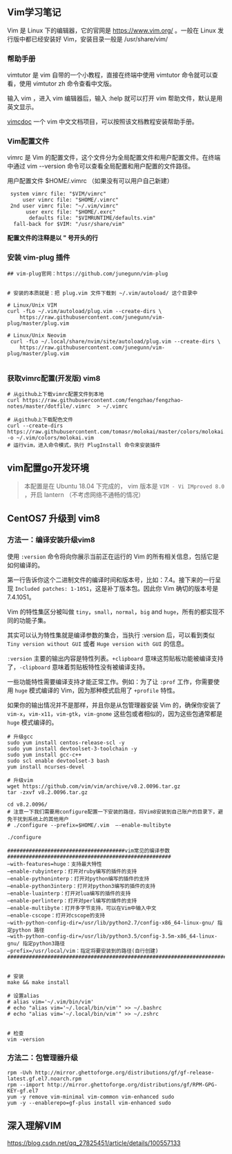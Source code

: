 ## Vim学习笔记

Vim 是 Linux 下的编辑器，它的官网是 https://www.vim.org/ 。一般在 Linux 发行版中都已经安装好  Vim，安装目录一般是 /usr/share/vim/ 

### 帮助手册

vimtutor 是 vim 自带的一个小教程，直接在终端中使用 vimtutor 命令就可以查看，使用 vimtutor zh 命令查看中文版。

输入 vim ，进入 vim 编辑器后，输入 :help 就可以打开 vim 帮助文件，默认是用英文显示。

[vimcdoc](https://github.com/fengzhao/vimcdoc) 一个 vim 中文文档项目，可以按照该文档教程安装帮助手册。





### Vim配置文件

vimrc 是 Vim 的配置文件，这个文件分为全局配置文件和用户配置文件。在终端中通过 vim --version 命令可以查看全局配置和用户配置的文件路径。

用户配置文件 $HOME/.vimrc   （如果没有可以用户自己新建）

```shell
 system vimrc file: "$VIM/vimrc"
     user vimrc file: "$HOME/.vimrc"
 2nd user vimrc file: "~/.vim/vimrc"
      user exrc file: "$HOME/.exrc"
       defaults file: "$VIMRUNTIME/defaults.vim"
  fall-back for $VIM: "/usr/share/vim"
```

**配置文件的注释是以 " 号开头的行**



### 安装 vim-plug 插件



```shell
## vim-plug官网：https://github.com/junegunn/vim-plug


# 安装的本质就是：把 plug.vim 文件下载到 ~/.vim/autoload/ 这个目录中

# Linux/Unix VIM
curl -fLo ~/.vim/autoload/plug.vim --create-dirs \
	https://raw.githubusercontent.com/junegunn/vim-plug/master/plug.vim	
	
# Linux/Unix Neovim
 curl -fLo ~/.local/share/nvim/site/autoload/plug.vim --create-dirs \
    https://raw.githubusercontent.com/junegunn/vim-plug/master/plug.vim	
	
```



### 获取vimrc配置(开发版) vim8

```shell
# 从github上下载vimrc配置文件到本地
curl https://raw.githubusercontent.com/fengzhao/fengzhao-notes/master/dotfile/.vimrc  > ~/.vimrc

# 从github上下载配色文件
curl --create-dirs    https://raw.githubusercontent.com/tomasr/molokai/master/colors/molokai.vim  -o ~/.vim/colors/molokai.vim    
# 运行vim，进入命令模式，执行 PlugInstall 命令来安装插件
```





## vim配置go开发环境



> 本配置是在 Ubuntu 18.04 下完成的， vim 版本是 `VIM - Vi IMproved 8.0` ，开启 lantern （不考虑网络不通畅的情况）





## CentOS7 升级到 vim8  

### 方法一：编译安装升级vim8 

使用 `:version` 命令将向你展示当前正在运行的 Vim 的所有相关信息，包括它是如何编译的。

第一行告诉你这个二进制文件的编译时间和版本号，比如：7.4。接下来的一行呈现 `Included patches: 1-1051`，这是补丁版本包。因此你 Vim 确切的版本号是 7.4.1051。

Vim 的特性集区分被叫做 `tiny`，`small`，`normal`，`big` and `huge`，所有的都实现不同的功能子集。

其实可以认为特性集就是编译参数的集合，当执行 :version 后，可以看到类似  `Tiny version without GUI` 或者 `Huge version with GUI` 的信息。

`:version` 主要的输出内容是特性列表。`+clipboard` 意味这剪贴板功能被编译支持了，`-clipboard` 意味着剪贴板特性没有被编译支持。

一些功能特性需要编译支持才能正常工作。例如：为了让 `:prof` 工作，你需要使用 `huge` 模式编译的 Vim，因为那种模式启用了 `+profile` 特性。

如果你的输出情况并不是那样，并且你是从包管理器安装 Vim 的，确保你安装了 `vim-x`，`vim-x11`，`vim-gtk`，`vim-gnome` 这些包或者相似的，因为这些包通常都是 `huge` 模式编译的。





```shell
# 升级gcc
sudo yum install centos-release-scl -y
sudo yum install devtoolset-3-toolchain -y
sudo yum install gcc-c++
sudo scl enable devtoolset-3 bash
yum install ncurses-devel

# 升级vim
wget https://github.com/vim/vim/archive/v8.2.0096.tar.gz
tar -zxvf v8.2.0096.tar.gz

cd v8.2.0096/
# 注意一下我们需要用configure配置一下安装的路径，将Vim8安装到自己账户的目录下，避免干扰到系统上的其他用户
# ./configure --prefix=$HOME/.vim  –-enable-multibyte

./configure

######################################vim常见的编译参数#####################################################
–with-features=huge：支持最大特性
–enable-rubyinterp：打开对ruby编写的插件的支持
–enable-pythoninterp：打开对python编写的插件的支持
–enable-python3interp：打开对python3编写的插件的支持
–enable-luainterp：打开对lua编写的插件的支持
–enable-perlinterp：打开对perl编写的插件的支持
–enable-multibyte：打开多字节支持，可以在Vim中输入中文
–enable-cscope：打开对cscope的支持
–with-python-config-dir=/usr/lib/python2.7/config-x86_64-linux-gnu/ 指定python 路径
–with-python-config-dir=/usr/lib/python3.5/config-3.5m-x86_64-linux-gnu/ 指定python3路径
–prefix=/usr/local/vim：指定将要安装到的路径(自行创建)
#######################################################################################################


# 安装 
make && make install

# 设置alias
# alias vim='~/.vim/bin/vim'
# echo "alias vim='~/.local/bin/vim'" >> ~/.bashrc
# echo "alias vim='~/.local/bin/vim'" >> ~/.zshrc


# 检查
vim -version
```





### 方法二：包管理器升级

```shell
rpm -Uvh http://mirror.ghettoforge.org/distributions/gf/gf-release-latest.gf.el7.noarch.rpm
rpm --import http://mirror.ghettoforge.org/distributions/gf/RPM-GPG-KEY-gf.el7
yum -y remove vim-minimal vim-common vim-enhanced sudo
yum -y --enablerepo=gf-plus install vim-enhanced sudo
```





## 深入理解VIM

https://blog.csdn.net/qq_27825451/article/details/100557133

